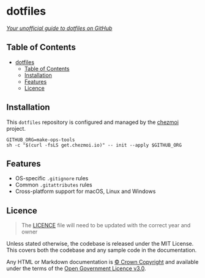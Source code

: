 # dotfiles

_[Your unofficial guide to dotfiles on GitHub](https://dotfiles.github.io/)_

## Table of Contents

- [dotfiles](#dotfiles)
  - [Table of Contents](#table-of-contents)
  - [Installation](#installation)
  - [Features](#features)
  - [Licence](#licence)

## Installation

This `dotfiles` repository is configured and managed by the [chezmoi](https://www.chezmoi.io/) project.

```shell
GITHUB_ORG=make-ops-tools
sh -c "$(curl -fsLS get.chezmoi.io)" -- init --apply $GITHUB_ORG
```

## Features

- OS-specific `.gitignore` rules
- Common `.gitattributes` rules
- Cross-platform support for macOS, Linux and Windows

## Licence

> The [LICENCE](./LICENCE) file will need to be updated with the correct year and owner

Unless stated otherwise, the codebase is released under the MIT License. This covers both the codebase and any sample code in the documentation.

Any HTML or Markdown documentation is [© Crown Copyright](https://www.nationalarchives.gov.uk/information-management/re-using-public-sector-information/uk-government-licensing-framework/crown-copyright/) and available under the terms of the [Open Government Licence v3.0](https://www.nationalarchives.gov.uk/doc/open-government-licence/version/3/).

